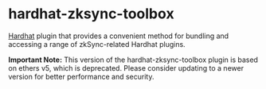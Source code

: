 # hardhat-zksync-toolbox

[Hardhat](https://hardhat.org/) plugin that provides a convenient method for bundling and accessing a range of zkSync-related Hardhat plugins.

**Important Note:** This version of the hardhat-zksync-toolbox plugin is based on ethers v5, which is deprecated. Please consider updating to a newer version for better performance and security.